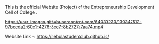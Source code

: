 This is the official Website (Project) of the Entrepreneurship Development Cell of College .

https://user-images.githubusercontent.com/64039239/130347512-97bceda2-60c1-4276-8cc7-8b2727a7aa74.mp4

Website Link -: https://nebulastudentclub.github.io/
